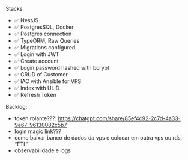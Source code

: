 Stacks:

- ✅ NestJS
- ✅ PostgresSQL, Docker
- ✅ Postgres connection
- ✅ TypeORM, Raw Queries
- ✅ Migrations configured
- ✅ Login with JWT
- ✅ Create account
- ✅ Login password hashed with bcrypt
- ✅ CRUD of Customer
- ✅ IAC with Ansible for VPS
- ✅ Index with ULID
- ✅ Refresh Token

Backlog:

- token rolante???: https://chatgpt.com/share/85ef4c92-2c7d-4a33-9e67-96130082c5b7
- login magic link???
- como baixar banco de dados da vps e colocar em outra vps ou rds, “ETL”
- observabilidade e logs
